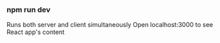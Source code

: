 ### npm run dev
Runs both server and client simultaneously
Open localhost:3000 to see React app's content 
